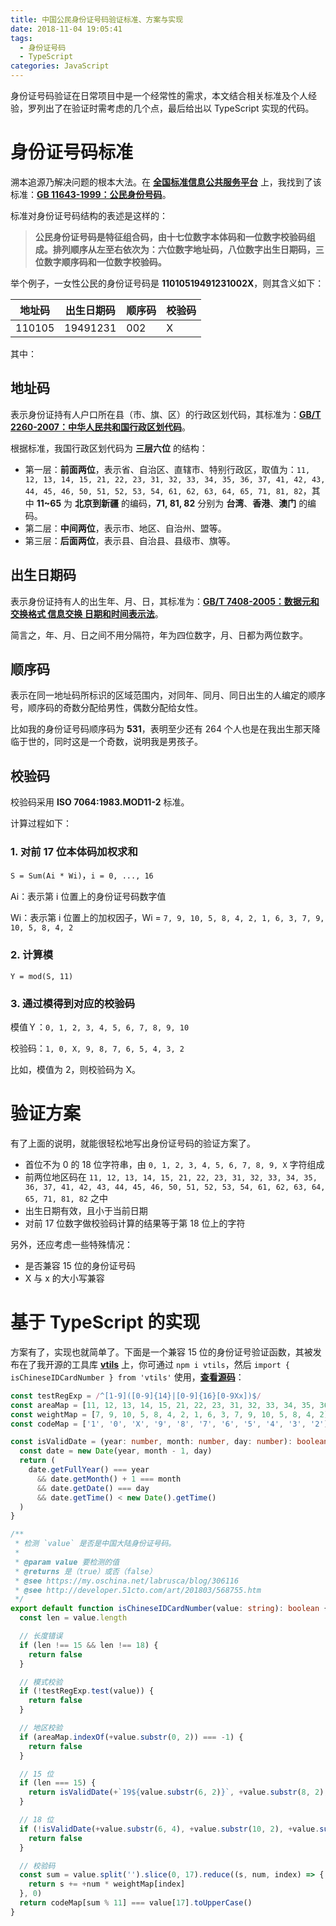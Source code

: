 ```yaml
---
title: 中国公民身份证号码验证标准、方案与实现
date: 2018-11-04 19:05:41
tags:
  - 身份证号码
  - TypeScript
categories: JavaScript
---
```


身份证号码验证在日常项目中是一个经常性的需求，本文结合相关标准及个人经验，罗列出了在验证时需考虑的几个点，最后给出以 TypeScript 实现的代码。
<!-- more -->

# 身份证号码标准

溯本追源乃解决问题的根本大法。在 [**全国标准信息公共服务平台**](http://www.std.gov.cn) 上，我找到了该标准：[**GB 11643-1999：公民身份号码**](http://www.gb688.cn/bzgk/gb/newGbInfo?hcno=080D6FBF2BB468F9007657F26D60013E)。

标准对身份证号码结构的表述是这样的：

> **公民身份证号码是特征组合码，由十七位数字本体码和一位数字校验码组成。排列顺序从左至右依次为：六位数字地址码，八位数字出生日期码，三位数字顺序码和一位数字校验码。**

举个例子，一女性公民的身份证号码是 **11010519491231002X**，则其含义如下：

地址码 | 出生日期码 | 顺序码 | 校验码
-------|------------|--------|----
110105 | 19491231   | 002    | X

其中：

## 地址码

表示身份证持有人户口所在县（市、旗、区）的行政区划代码，其标准为：[**GB/T 2260-2007：中华人民共和国行政区划代码**](http://www.gb688.cn/bzgk/gb/newGbInfo?hcno=C9C488FD717AFDCD52157F41C3302C6D)。

根据标准，我国行政区划代码为 **三层六位** 的结构：

- 第一层：**前面两位**，表示省、自治区、直辖市、特别行政区，取值为：`11, 12, 13, 14, 15, 21, 22, 23, 31, 32, 33, 34, 35, 36, 37, 41, 42, 43, 44, 45, 46, 50, 51, 52, 53, 54, 61, 62, 63, 64, 65, 71, 81, 82`，其中 **11~65** 为 **北京到新疆** 的编码，**71, 81, 82** 分别为 **台湾**、**香港**、**澳门** 的编码。
- 第二层：**中间两位**，表示市、地区、自治州、盟等。
- 第三层：**后面两位**，表示县、自治县、县级市、旗等。

## 出生日期码

表示身份证持有人的出生年、月、日，其标准为：[**GB/T 7408-2005：数据元和交换格式 信息交换 日期和时间表示法**](http://www.gb688.cn/bzgk/gb/newGbInfo?hcno=3CFD9AE8FEADB062B3BC53651930DED1)。

简言之，年、月、日之间不用分隔符，年为四位数字，月、日都为两位数字。

## 顺序码

表示在同一地址码所标识的区域范围内，对同年、同月、同日出生的人编定的顺序号，顺序码的奇数分配给男性，偶数分配给女性。

比如我的身份证号码顺序码为 **531**，表明至少还有 264 个人也是在我出生那天降临于世的，同时这是一个奇数，说明我是男孩子。

## 校验码

校验码采用 **ISO 7064:1983.MOD11-2** 标准。

计算过程如下：

### 1. 对前 17 位本体码加权求和

`S = Sum(Ai * Wi)`，`i = 0, ..., 16`

Ai：表示第 i 位置上的身份证号码数字值

Wi：表示第 i 位置上的加权因子，Wi = `7, 9, 10, 5, 8, 4, 2, 1, 6, 3, 7, 9, 10, 5, 8, 4, 2`

### 2. 计算模

`Y = mod(S, 11)`

### 3. 通过模得到对应的校验码

模值Ｙ：`0, 1, 2, 3, 4, 5, 6, 7, 8, 9, 10`

校验码：`1, 0, X, 9, 8, 7, 6, 5, 4, 3, 2`

比如，模值为 2，则校验码为 X。

# 验证方案

有了上面的说明，就能很轻松地写出身份证号码的验证方案了。

- 首位不为 0 的 18 位字符串，由 `0, 1, 2, 3, 4, 5, 6, 7, 8, 9, X` 字符组成
- 前两位地区码在 `11, 12, 13, 14, 15, 21, 22, 23, 31, 32, 33, 34, 35, 36, 37, 41, 42, 43, 44, 45, 46, 50, 51, 52, 53, 54, 61, 62, 63, 64, 65, 71, 81, 82` 之中
- 出生日期有效，且小于当前日期
- 对前 17 位数字做校验码计算的结果等于第 18 位上的字符

另外，还应考虑一些特殊情况：

- 是否兼容 15 位的身份证号码
- X 与 x 的大小写兼容

# 基于 TypeScript 的实现

方案有了，实现也就简单了。下面是一个兼容 15 位的身份证号验证函数，其被发布在了我开源的工具库 [**vtils**](https://github.com/fjc0k/vtils) 上，你可通过 `npm i vtils`，然后 `import { isChineseIDCardNumber } from 'vtils'` 使用，[**查看源码**](https://github.com/fjc0k/vtils/blob/master/src/isChineseIDCardNumber.ts)：

```ts
const testRegExp = /^[1-9]([0-9]{14}|[0-9]{16}[0-9Xx])$/
const areaMap = [11, 12, 13, 14, 15, 21, 22, 23, 31, 32, 33, 34, 35, 36, 37, 41, 42, 43, 44, 45, 46, 50, 51, 52, 53, 54, 61, 62, 63, 64, 65, 71, 81, 82]
const weightMap = [7, 9, 10, 5, 8, 4, 2, 1, 6, 3, 7, 9, 10, 5, 8, 4, 2]
const codeMap = ['1', '0', 'X', '9', '8', '7', '6', '5', '4', '3', '2']

const isValidDate = (year: number, month: number, day: number): boolean => {
  const date = new Date(year, month - 1, day)
  return (
    date.getFullYear() === year
      && date.getMonth() + 1 === month
      && date.getDate() === day
      && date.getTime() < new Date().getTime()
  )
}

/**
 * 检测 `value` 是否是中国大陆身份证号码。
 *
 * @param value 要检测的值
 * @returns 是（true）或否（false）
 * @see https://my.oschina.net/labrusca/blog/306116
 * @see http://developer.51cto.com/art/201803/568755.htm
 */
export default function isChineseIDCardNumber(value: string): boolean {
  const len = value.length

  // 长度错误
  if (len !== 15 && len !== 18) {
    return false
  }

  // 模式校验
  if (!testRegExp.test(value)) {
    return false
  }

  // 地区校验
  if (areaMap.indexOf(+value.substr(0, 2)) === -1) {
    return false
  }

  // 15 位
  if (len === 15) {
    return isValidDate(+`19${value.substr(6, 2)}`, +value.substr(8, 2), +value.substr(10, 2))
  }

  // 18 位
  if (!isValidDate(+value.substr(6, 4), +value.substr(10, 2), +value.substr(12, 2))) {
    return false
  }

  // 校验码
  const sum = value.split('').slice(0, 17).reduce((s, num, index) => {
    return s += +num * weightMap[index]
  }, 0)
  return codeMap[sum % 11] === value[17].toUpperCase()
}
```